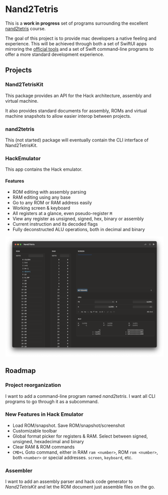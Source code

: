 #  Nand2Tetris

This is a **work in progress** set of programs surrounding the excellent [nand2tetris](https://nand2tetris.org) course.

The goal of this project is to provide mac developers a native feeling and experience.
This will be achieved through both a set of SwiftUI apps mirroring the [official tools](https://www.nand2tetris.org/software)
and a set of Swift command-line programs to offer a more standard development experience. 

## Projects

### Nand2TetrisKit

This package provides an API for the Hack architecture, assembly and virtual machine.

It also provides standard documents for assembly, ROMs and virtual machine snapshots to
allow easier interop between projects.

### nand2tetris

This (not started) package will eventually contain the CLI interface of Nand2TetrisKit. 

### HackEmulator

This app contains the Hack emulator.

#### Features

- ROM editing with assembly parsing
- RAM editing using any base
- Go to any ROM or RAM address easily
- Working screen & keyboard
- All registers at a glance, even pseudo-register `M`
- View any register as unsigned, signed, hex, binary or assembly
- Current instruction and its decoded flags
- Fully deconstructed ALU operations, both in decimal and binary

![Screenshot of the CPU emulator](Assets/HackEmulator.png)

## Roadmap

### Project reorganization

I want to add a command-line program named *nand2tetris*. I want all CLI programs to go through it as a subcommand.

### New Features in Hack Emulator

- Load ROM/snapshot. Save ROM/snapshot/screenshot
- Customizable toolbar
- Global format picker for registers & RAM. Select between signed, unsigned, hexadecimal and binary
- Clear RAM & ROM commands
- `CMD+L` Goto command, either in RAM `ram <number>`, ROM `rom <number>`, both `<number>` or special addresses. `screen`, `keyboard`, etc.

### Assembler

I want to add an assembly parser and hack code generator to *Nand2TetrisKit* and let the ROM document just assemble files on the go.
